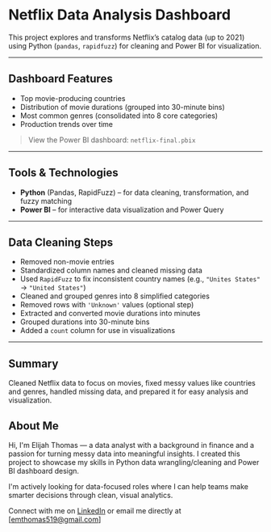 # Netflix Data Analysis Dashboard

This project explores and transforms Netflix’s catalog data (up to 2021) using Python (`pandas`, `rapidfuzz`) for cleaning and Power BI for visualization.

---

## Dashboard Features

- Top movie-producing countries
- Distribution of movie durations (grouped into 30-minute bins)
- Most common genres (consolidated into 8 core categories)
- Production trends over time

> View the Power BI dashboard: `netflix-final.pbix`

---

## Tools & Technologies

- **Python** (Pandas, RapidFuzz) – for data cleaning, transformation, and fuzzy matching  
- **Power BI** – for interactive data visualization and Power Query

---

## Data Cleaning Steps

- Removed non-movie entries  
- Standardized column names and cleaned missing data  
- Used `RapidFuzz` to fix inconsistent country names (e.g., `"Unites States"` → `"United States"`)  
- Cleaned and grouped genres into 8 simplified categories  
- Removed rows with `'Unknown'` values (optional step)  
- Extracted and converted movie durations into minutes  
- Grouped durations into 30-minute bins  
- Added a `count` column for use in visualizations

---

## Summary

Cleaned Netflix data to focus on movies, fixed messy values like countries and genres, handled missing data, and prepared it for easy analysis and visualization.

## About Me

Hi, I'm Elijah Thomas — a data analyst with a background in finance and a passion for turning messy data into meaningful insights. I created this project to showcase my skills in Python data wrangling/cleaning and Power BI dashboard design.

I'm actively looking for data-focused roles where I can help teams make smarter decisions through clean, visual analytics.

Connect with me on [LinkedIn](https://www.linkedin.com/in/elijahmthomas) or email me directly at [emthomas519@gmail.com]
